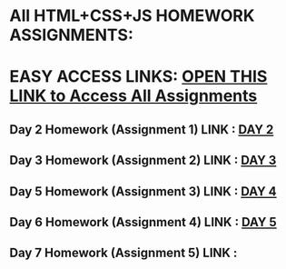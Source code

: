 # All HTML+CSS+JS HOMEWORK ASSIGNMENTS:
# EASY ACCESS LINKS: [OPEN THIS LINK to Access All Assignments](https://beingseight.github.io/HTML-CSS-JS-Assignments/)

## Day 2 Homework (Assignment 1) LINK : [DAY 2](https://github.com/BeingSeight/Html-Assignment-1)

## Day 3 Homework (Assignment 2) LINK : [DAY 3](https://beingseight.github.io/HTML-CSS-JS-Assignments/Assignment-2/Billing%20Reminder%20Widget)

## Day 5 Homework (Assignment 3) LINK : [DAY 4](https://beingseight.github.io/HTML-CSS-JS-Assignments/Assignment-3)

## Day 6 Homework (Assignment 4) LINK : [DAY 5](https://beingseight.github.io/HTML-CSS-JS-Assignments/Assignment-4)

## Day 7 Homework (Assignment 5) LINK : 
